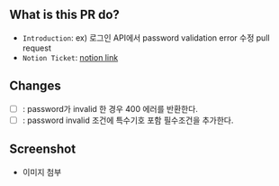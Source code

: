 ## What is this PR do?
- `Introduction`: ex) 로그인 API에서 password validation error 수정 pull request 
- `Notion Ticket`: [notion link]()

## Changes
- [ ] : password가 invalid 한 경우 400 에러를 반환한다.
- [ ] : password invalid 조건에 특수기호 포함 필수조건을 추가한다.

## Screenshot
- 이미지 첨부
